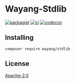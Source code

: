 # Wayang-Stdlib
[![packagist](https://img.shields.io/packagist/v/wayang/stdlib)](https://packagist.org/packages/wayang/stdlib)
[![ci](https://github.com/yudhatamaaditiyara/Wayang-Stdlib/workflows/ci/badge.svg?branch=master)](https://github.com/yudhatamaaditiyara/Wayang-Stdlib/actions)
[![codecov](https://codecov.io/gh/yudhatamaaditiyara/Wayang-Stdlib/branch/master/graph/badge.svg?token=xpyHSwzuhB)](https://codecov.io/gh/yudhatamaaditiyara/Wayang-Stdlib)

## Installing
```
composer require wayang/stdlib
```

## License
[Apache-2.0](https://github.com/yudhatamaaditiyara/Wayang-Stdlib/blob/master/LICENSE)